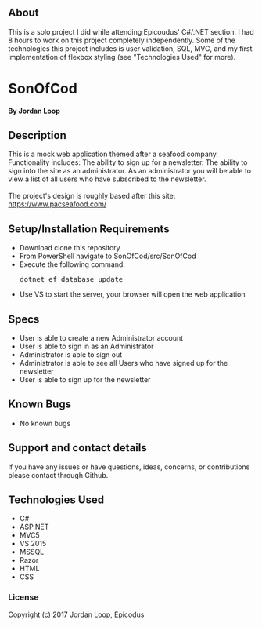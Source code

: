 ## About
This is a solo project I did while attending Epicoudus' C#/.NET section. I had 8 hours to work on this project completely independently. Some of the technologies this project includes is user validation, SQL, MVC, and my first implementation of flexbox styling (see "Technologies Used" for more). 

# SonOfCod

#### **By Jordan Loop**

## Description

This is a mock web application themed after a seafood company. Functionality includes: The ability to sign  up for a newsletter. The ability to sign into the site as an administrator. As an administrator you will be able to view a list of all users who have subscribed to the newsletter.<br><br>
The project's design is roughly based after this site: https://www.pacseafood.com/

## Setup/Installation Requirements

* Download clone this repository
* From PowerShell navigate to SonOfCod/src/SonOfCod
* Execute the following command:
    <pre>dotnet ef database update</pre>
* Use VS to start the server, your browser will open the web application

## Specs

* User is able to create a new Administrator account
* User is able to sign in as an Administrator
* Administrator is able to sign out
* Administrator is able to see all Users who have signed up for the newsletter
* User is able to sign up for the newsletter

## Known Bugs

* No known bugs

## Support and contact details

If you have any issues or have questions, ideas, concerns, or contributions please contact through Github.

## Technologies Used

* C#
* ASP.NET
* MVC5
* VS 2015
* MSSQL
* Razor
* HTML
* CSS

### License
Copyright (c) 2017 Jordan Loop, Epicodus
